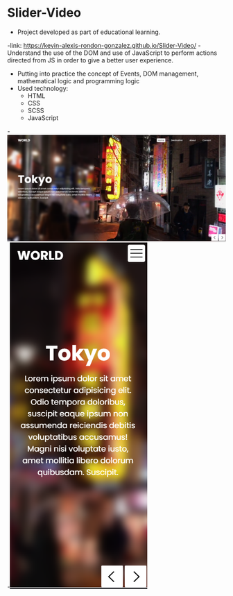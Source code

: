 # Slider-Video
- Project developed as part of educational learning.


-link: https://kevin-alexis-rondon-gonzalez.github.io/Slider-Video/
-Understand the use of the DOM and use of JavaScript to perform actions directed from JS in order to give a better user experience.
- Putting into practice the concept of Events, DOM management, mathematical logic and programming logic
- Used technology:
  + HTML ![]()
  + CSS ![]()
  + SCSS ![]()
  + JavaScript ![]() 

-![](./img/ScreenDesktop.png)
-![](./img/ScreenMobile.png)
